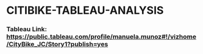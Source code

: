 # CITIBIKE-TABLEAU-ANALYSIS

### Tableau Link: https://public.tableau.com/profile/manuela.munoz#!/vizhome/CityBike_JC/Story1?publish=yes
